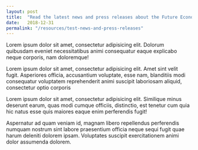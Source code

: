 ```yaml
---
layout: post
title:  "Read the latest news and press releases about the Future Economy."
date:   2018-12-31
permalink: "/resources/test-news-and-press-releases"
---
```


Lorem ipsum dolor sit amet, consectetur adipisicing elit. Dolorum quibusdam eveniet necessitatibus animi consequatur eaque explicabo neque corporis, nam doloremque!

Lorem ipsum dolor sit amet, consectetur adipisicing elit. Amet sint velit fugit. Asperiores officia, accusantium voluptate, esse nam, blanditiis modi consequatur voluptatem reprehenderit animi suscipit laboriosam aliquid, consectetur optio corporis

Lorem ipsum dolor sit amet, consectetur adipisicing elit. Similique minus deserunt earum, quas modi cumque officiis, distinctio, est tenetur cum quia hic natus esse quis maiores eaque enim perferendis fugit!

Aspernatur ad quam veniam id, magnam libero repellendus perferendis numquam nostrum sint labore praesentium officia neque sequi fugit quae harum deleniti dolorem ipsam. Voluptates suscipit exercitationem animi dolor assumenda dolorem.
